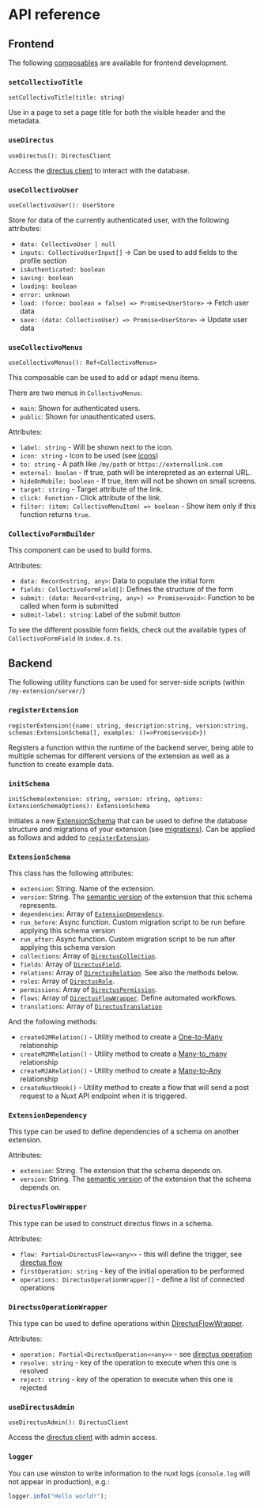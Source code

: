 # API reference

## Frontend

The following [composables](https://nuxt.com/docs/guide/directory-structure/composables) are available for frontend development.

### `setCollectivoTitle`

`setCollectivoTitle(title: string)`

Use in a page to set a page title for both the visible header and the metadata.

### `useDirectus`

`useDirectus(): DirectusClient`

Access the [directus client](https://docs.directus.io/guides/sdk/getting-started.html) to interact with the database.

### `useCollectivoUser`

`useCollectivoUser(): UserStore`

Store for data of the currently authenticated user, with the following attributes:

-   `data: CollectivoUser | null`
-   `inputs: CollectivoUserInput[]` -> Can be used to add fields to the profile section
-   `isAuthenticated: boolean`
-   `saving: boolean`
-   `loading: boolean`
-   `error: unknown`
-   `load: (force: boolean = false) => Promise<UserStore>` -> Fetch user data
-   `save: (data: CollectivoUser) => Promise<UserStore>` -> Update user data

### `useCollectivoMenus`

`useCollectivoMenus(): Ref<CollectivoMenus>`

This composable can be used to add or adapt menu items.

There are two menus in `CollectivoMenus`:

-   `main`: Shown for authenticated users.
-   `public`: Shown for unauthenticated users.

Attributes:

-   `label: string` - Will be shown next to the icon.
-   `icon: string` - Icon to be used (see [icons](#icons))
-   `to: string` - A path like `/my/path` or `https://externallink.com`
-   `external: boolan` - If true, path will be interepreted as an external URL.
-   `hideOnMobile: boolean` - If true, item will not be shown on small screens.
-   `target: string` - Target attribute of the link.
-   `click: Function` - Click attribute of the link.
-   `filter: (item: CollectivoMenuItem) => boolean` - Show item only if this function returns `true`.

### `CollectivoFormBuilder`

This component can be used to build forms.

Attributes:

-   `data: Record<string, any>`: Data to populate the initial form
-   `fields: CollectivoFormField[]`: Defines the structure of the form
-   `submit: (data: Record<string, any>) => Promise<void>`: Function to be called when form is submitted
-   `submit-label: string`: Label of the submit button

To see the different possible form fields, check out the available types of `CollectivoFormField` in `index.d.ts`.

## Backend

The following utility functions can be used for server-side scripts (within `/my-extension/server/`)

### `registerExtension`

`registerExtension({name: string, description:string, version:string, schemas:ExtensionSchema[], examples: ()=>Promise<void>})`

Registers a function within the runtime of the backend server, being able to multiple schemas for different versions of the extension as well as a function to create example data.

### `initSchema`

`initSchema(extension: string, version: string, options: ExtensionSchemaOptions): ExtensionSchema`

Initiates a new [ExtensionSchema](#extensionschema) that can be used to define the database structure and migrations of your extension (see [migrations](development.md#migrations)). Can be applied as follows and added to [`registerExtension`](#registerextension).

### `ExtensionSchema`

This class has the following attributes:

-   `extension`: String. Name of the extension.
-   `version`: String. The [semantic version](https://semver.org/) of the extension that this schema represents.
-   `dependencies`: Array of [`ExtensionDependency`]().
-   `run_before`: Async function. Custom migration script to be run before applying this schema version
-   `run_after`: Async function. Custom migration script to be run after applying this schema version
-   `collections`: Array of [`DirectusCollection`](https://docs.directus.io/reference/system/collections.html).
-   `fields`: Array of [`DirectusField`](https://docs.directus.io/reference/system/fields.html).
-   `relations`: Array of [`DirectusRelation`](https://docs.directus.io/reference/system/relations.html). See also the methods below.
-   `roles`: Array of [`DirectusRole`](https://docs.directus.io/reference/system/roles.html).
-   `permissions`: Array of [`DirectusPermission`](https://docs.directus.io/reference/system/permissions.html).
-   `flows`: Array of [`DirectusFlowWrapper`](#directusflowwrapper). Define automated workflows.
-   `translations`: Array of [`DirectusTranslation`](https://docs.directus.io/reference/system/translations.html)

And the following methods:

-   `createO2MRelation()` - Utility method to create a [One-to-Many](https://docs.directus.io/app/data-model/relationships.html#one-to-many-o2m) relationship
-   `createM2MRelation()` - Utility method to create a [Many-to_many](https://docs.directus.io/app/data-model/relationships.html#many-to-many-m2m) relationship
-   `createM2ARelation()` - Utility method to create a [Many-to-Any](https://docs.directus.io/app/data-model/relationships.html#many-to-any-m2a) relationship
-   `createNuxtHook()` - Utility method to create a flow that will send a post request to a Nuxt API endpoint when it is triggered.

### `ExtensionDependency`

This type can be used to define dependencies of a schema on another extension.

Attributes:

-   `extension`: String. The extension that the schema depends on.
-   `version`: String. The [semantic version](https://semver.org/) of the extension that the schema depends on.

### `DirectusFlowWrapper`

This type can be used to construct directus flows in a schema.

Attributes:

-   `flow: Partial<DirectusFlow<<any>>` - this will define the trigger, see [directus flow](https://docs.directus.io/reference/system/flows.html)
-   `firstOperation: string` - key of the initial operation to be performed
-   `operations: DirectusOperationWrapper[]` - define a list of connected operations

### `DirectusOperationWrapper`

This type can be used to define operations within [DirectusFlowWrapper](#directusflowwrapper).

Attributes:

-   `operation: Partial<DirectusOperation<<any>>` - see [directus operation](https://docs.directus.io/reference/system/operations.html)
-   `resolve: string` - key of the operation to execute when this one is resolved
-   `reject: string` - key of the operation to execute when this one is rejected

### `useDirectusAdmin`

`useDirectusAdmin(): DirectusClient`

Access the [directus client](https://docs.directus.io/guides/sdk/getting-started.html) with admin access.

### `logger`

You can use winston to write information to the nuxt logs (`console.log` will not appear in production), e.g.:

```ts
logger.info("Hello world!");
```

